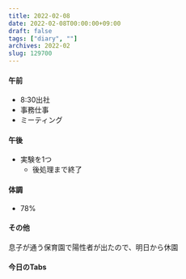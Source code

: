 ```yaml
---
title: 2022-02-08
date: 2022-02-08T00:00:00+09:00
draft: false
tags: ["diary", ""]
archives: 2022-02
slug: 129700
---
```

#### 午前
- 8:30出社
- 事務仕事
- ミーティング
#### 午後
- 実験を1つ
  - 後処理まで終了
#### 体調
- 78%
#### その他
息子が通う保育園で陽性者が出たので、明日から休園
#### 今日のTabs